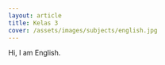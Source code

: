 ```yaml
---
layout: article
title: Kelas 3
cover: /assets/images/subjects/english.jpg
---
```


Hi, I am English.

